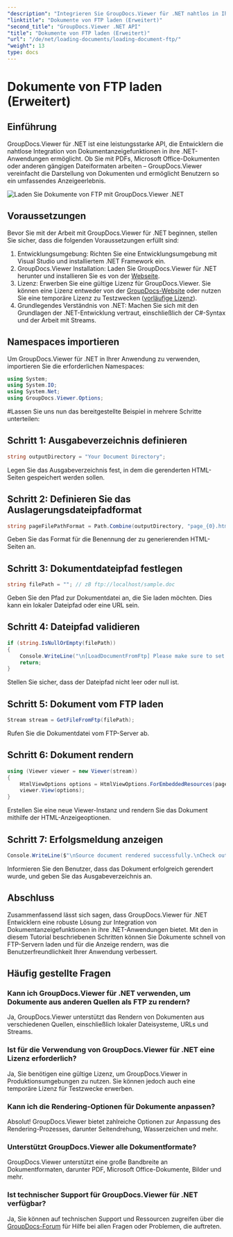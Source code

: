 ```yaml
---
"description": "Integrieren Sie GroupDocs.Viewer für .NET nahtlos in Ihre Anwendungen für eine effiziente Dokumentanzeige. Rendern Sie Dokumente mühelos von FTP."
"linktitle": "Dokumente von FTP laden (Erweitert)"
"second_title": "GroupDocs.Viewer .NET API"
"title": "Dokumente von FTP laden (Erweitert)"
"url": "/de/net/loading-documents/loading-document-ftp/"
"weight": 13
type: docs
---
```

# Dokumente von FTP laden (Erweitert)

## Einführung
GroupDocs.Viewer für .NET ist eine leistungsstarke API, die Entwicklern die nahtlose Integration von Dokumentanzeigefunktionen in ihre .NET-Anwendungen ermöglicht. Ob Sie mit PDFs, Microsoft Office-Dokumenten oder anderen gängigen Dateiformaten arbeiten – GroupDocs.Viewer vereinfacht die Darstellung von Dokumenten und ermöglicht Benutzern so ein umfassendes Anzeigeerlebnis.

![Laden Sie Dokumente von FTP mit GroupDocs.Viewer .NET](/viewer/loading-documents/load-documents-from-ftp.png)

## Voraussetzungen
Bevor Sie mit der Arbeit mit GroupDocs.Viewer für .NET beginnen, stellen Sie sicher, dass die folgenden Voraussetzungen erfüllt sind:
1. Entwicklungsumgebung: Richten Sie eine Entwicklungsumgebung mit Visual Studio und installiertem .NET Framework ein.
2. GroupDocs.Viewer Installation: Laden Sie GroupDocs.Viewer für .NET herunter und installieren Sie es von der [Webseite](https://releases.groupdocs.com/viewer/net/).
3. Lizenz: Erwerben Sie eine gültige Lizenz für GroupDocs.Viewer. Sie können eine Lizenz entweder von der [GroupDocs-Website](https://purchase.groupdocs.com/buy) oder nutzen Sie eine temporäre Lizenz zu Testzwecken ([vorläufige Lizenz](https://purchase.groupdocs.com/temporary-license/)).
4. Grundlegendes Verständnis von .NET: Machen Sie sich mit den Grundlagen der .NET-Entwicklung vertraut, einschließlich der C#-Syntax und der Arbeit mit Streams.

## Namespaces importieren
Um GroupDocs.Viewer für .NET in Ihrer Anwendung zu verwenden, importieren Sie die erforderlichen Namespaces:
```csharp
using System;
using System.IO;
using System.Net;
using GroupDocs.Viewer.Options;
```
#Lassen Sie uns nun das bereitgestellte Beispiel in mehrere Schritte unterteilen:
## Schritt 1: Ausgabeverzeichnis definieren
```csharp
string outputDirectory = "Your Document Directory";
```
Legen Sie das Ausgabeverzeichnis fest, in dem die gerenderten HTML-Seiten gespeichert werden sollen.
## Schritt 2: Definieren Sie das Auslagerungsdateipfadformat
```csharp
string pageFilePathFormat = Path.Combine(outputDirectory, "page_{0}.html");
```
Geben Sie das Format für die Benennung der zu generierenden HTML-Seiten an.
## Schritt 3: Dokumentdateipfad festlegen
```csharp
string filePath = ""; // zB ftp://localhost/sample.doc
```
Geben Sie den Pfad zur Dokumentdatei an, die Sie laden möchten. Dies kann ein lokaler Dateipfad oder eine URL sein.
## Schritt 4: Dateipfad validieren
```csharp
if (string.IsNullOrEmpty(filePath))
{
    Console.WriteLine("\n[LoadDocumentFromFtp] Please make sure to set a proper path to the file.");
    return;
}
```
Stellen Sie sicher, dass der Dateipfad nicht leer oder null ist.
## Schritt 5: Dokument vom FTP laden
```csharp
Stream stream = GetFileFromFtp(filePath);
```
Rufen Sie die Dokumentdatei vom FTP-Server ab.
## Schritt 6: Dokument rendern
```csharp
using (Viewer viewer = new Viewer(stream))
{
    HtmlViewOptions options = HtmlViewOptions.ForEmbeddedResources(pageFilePathFormat);
    viewer.View(options);
}
```
Erstellen Sie eine neue Viewer-Instanz und rendern Sie das Dokument mithilfe der HTML-Anzeigeoptionen.
## Schritt 7: Erfolgsmeldung anzeigen
```csharp
Console.WriteLine($"\nSource document rendered successfully.\nCheck output in {outputDirectory}.");
```
Informieren Sie den Benutzer, dass das Dokument erfolgreich gerendert wurde, und geben Sie das Ausgabeverzeichnis an.

## Abschluss
Zusammenfassend lässt sich sagen, dass GroupDocs.Viewer für .NET Entwicklern eine robuste Lösung zur Integration von Dokumentanzeigefunktionen in ihre .NET-Anwendungen bietet. Mit den in diesem Tutorial beschriebenen Schritten können Sie Dokumente schnell von FTP-Servern laden und für die Anzeige rendern, was die Benutzerfreundlichkeit Ihrer Anwendung verbessert.
## Häufig gestellte Fragen
### Kann ich GroupDocs.Viewer für .NET verwenden, um Dokumente aus anderen Quellen als FTP zu rendern?
Ja, GroupDocs.Viewer unterstützt das Rendern von Dokumenten aus verschiedenen Quellen, einschließlich lokaler Dateisysteme, URLs und Streams.
### Ist für die Verwendung von GroupDocs.Viewer für .NET eine Lizenz erforderlich?
Ja, Sie benötigen eine gültige Lizenz, um GroupDocs.Viewer in Produktionsumgebungen zu nutzen. Sie können jedoch auch eine temporäre Lizenz für Testzwecke erwerben.
### Kann ich die Rendering-Optionen für Dokumente anpassen?
Absolut! GroupDocs.Viewer bietet zahlreiche Optionen zur Anpassung des Rendering-Prozesses, darunter Seitendrehung, Wasserzeichen und mehr.
### Unterstützt GroupDocs.Viewer alle Dokumentformate?
GroupDocs.Viewer unterstützt eine große Bandbreite an Dokumentformaten, darunter PDF, Microsoft Office-Dokumente, Bilder und mehr.
### Ist technischer Support für GroupDocs.Viewer für .NET verfügbar?
Ja, Sie können auf technischen Support und Ressourcen zugreifen über die [GroupDocs-Forum](https://forum.groupdocs.com/c/viewer/9) für Hilfe bei allen Fragen oder Problemen, die auftreten.
